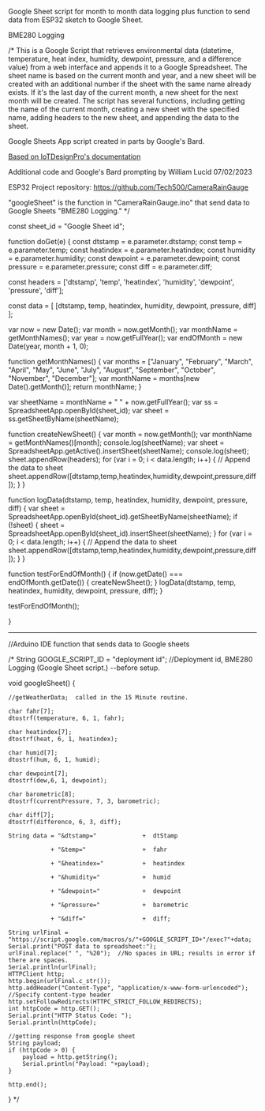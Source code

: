 Google Sheet script for month to month data logging plus function to send data from ESP32 sketch to Google Sheet.

BME280 Logging

/*
This is a Google Script that retrieves environmental data (datetime, temperature, heat index, humidity, dewpoint, pressure, and a difference value) from a web 
interface and appends it to a Google Spreadsheet. The sheet name is based on the current month and year, and a new sheet will be created with an additional number
if the sheet with the same name already exists. If it's the last day of the current month, a new sheet for the next month will be created. The script has several 
functions, including getting the name of the current month, creating a new sheet with the specified name, adding headers to the new sheet, and appending the data
to the sheet.  

Google Sheets App script created in parts by Google's Bard.  

[Based on IoTDesignPro's documentation](https://iotdesignpro.com/articles/esp32-data-logging-to-google-sheets-with-google-scripts)

Additional code and Google's Bard prompting by William Lucid 07/02/2023

ESP32 Project repository:  https://github.com/Tech500/CameraRainGauge

"googleSheet" is the function in "CameraRainGauge.ino" that send data to Google Sheets "BME280 Logging."
*/

const sheet_id = "Google Sheet id";

function doGet(e) {
  const dtstamp = e.parameter.dtstamp;
  const temp = e.parameter.temp;
  const heatindex = e.parameter.heatindex;
  const humidity = e.parameter.humidity;
  const dewpoint = e.parameter.dewpoint;
  const pressure = e.parameter.pressure;
  const diff = e.parameter.diff;

const headers = ['dtstamp', 'temp', 'heatindex', 'humidity', 'dewpoint', 'pressure', 'diff'];

const data = [
[dtstamp, temp, heatindex, humidity, dewpoint, pressure, diff]
];

var now = new Date();
var month = now.getMonth();
var monthName = getMonthNames();
var year = now.getFullYear();
var endOfMonth = new Date(year, month + 1, 0);

function getMonthNames() {
  var months = ["January", "February", "March", "April", "May", "June", "July", "August", "September", "October", "November", "December"];
  var monthName = months[new Date().getMonth()];
  return monthName; 
} 

var sheetName = monthName + " " + now.getFullYear();
var ss = SpreadsheetApp.openById(sheet_id);
var sheet = ss.getSheetByName(sheetName);

function createNewSheet() {
var month = now.getMonth();
var monthName = getMonthNames()[month];
console.log(sheetName);
var sheet = SpreadsheetApp.getActive().insertSheet(sheetName);
console.log(sheet);
sheet.appendRow(headers);
for (var i = 0; i < data.length; i++) {
  // Append the data to sheet
  sheet.appendRow([dtstamp,temp,heatindex,humidity,dewpoint,pressure,diff]);
  }
}

function logData(dtstamp, temp, heatindex, humidity, dewpoint, pressure, diff) {
  var sheet = SpreadsheetApp.openById(sheet_id).getSheetByName(sheetName);
  if (!sheet) {
  sheet = SpreadsheetApp.openById(sheet_id).insertSheet(sheetName);
  }
  for (var i = 0; i < data.length; i++) {
  // Append the data to sheet
  sheet.appendRow([dtstamp,temp,heatindex,humidity,dewpoint,pressure,diff]);
  }
}

function testForEndOfMonth() {
  if (now.getDate() === endOfMonth.getDate()) {
    createNewSheet();
  }
  logData(dtstamp, temp, heatindex, humidity, dewpoint, pressure, diff);
}

testForEndOfMonth();

}

--------------------
//Arduino IDE function that sends data to Google sheets


/*
String GOOGLE_SCRIPT_ID = "deployment id"; //Deployment id, BME280 Logging (Google Sheet script.) --before setup.

void googleSheet()
{
  
    //getWeatherData;  called in the 15 Minute routine.
  
    char fahr[7];
    dtostrf(temperature, 6, 1, fahr); 
    
    char heatindex[7];
    dtostrf(heat, 6, 1, heatindex); 
    
    char humid[7]; 
    dtostrf(hum, 6, 1, humid); 
    
    char dewpoint[7]; 
    dtostrf(dew,6, 1, dewpoint); 
    
    char barometric[8]; 
    dtostrf(currentPressure, 7, 3, barometric);
    
    char diff[7]; 
    dtostrf(difference, 6, 3, diff); 

    String data = "&dtstamp="             +  dtStamp
    
                + "&temp="                +  fahr

                + "&heatindex="           +  heatindex

                + "&humidity="            +  humid

                + "&dewpoint="            +  dewpoint

                + "&pressure="            +  barometric

                + "&diff="                +  diff;
  
    String urlFinal = "https://script.google.com/macros/s/"+GOOGLE_SCRIPT_ID+"/exec?"+data;
    Serial.print("POST data to spreadsheet:");
    urlFinal.replace(" ", "%20");  //No spaces in URL; results in error if there are spaces.
    Serial.println(urlFinal);
    HTTPClient http;
    http.begin(urlFinal.c_str());
    http.addHeader("Content-Type", "application/x-www-form-urlencoded");  //Specify content-type header
    http.setFollowRedirects(HTTPC_STRICT_FOLLOW_REDIRECTS);
    int httpCode = http.GET(); 
    Serial.print("HTTP Status Code: ");
    Serial.println(httpCode);
    
    //getting response from google sheet
    String payload;
    if (httpCode > 0) {
        payload = http.getString();
        Serial.println("Payload: "+payload);    
    }
    
    http.end();
    
}
*/
